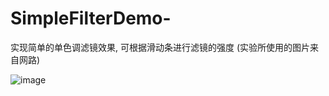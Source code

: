 # SimpleFilterDemo-
实现简单的单色调滤镜效果, 可根据滑动条进行滤镜的强度 (实验所使用的图片来自网路)

![image](https://github.com/Kimsswift/SimpleFilterDemo-/blob/master/ColorMonochromeDemo/sa1.gif)
